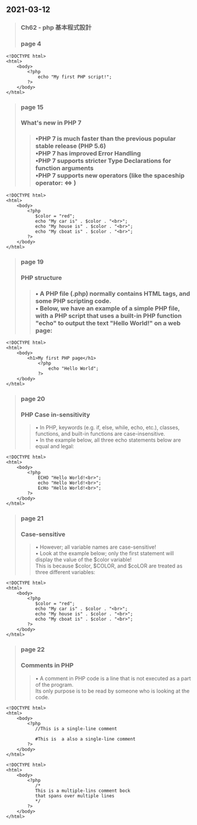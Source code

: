 
## 2021-03-12
>### Ch62 - php 基本程式設計
> ### page 4  
```
<!DOCTYPE html>
<html>
    <body>
        <?php
            echo "My first PHP script!";
        ?>
    </body>
</html>
```
> ### page 15
> ### What's new in PHP 7
>> 
>> ### •PHP 7 is much faster than the previous popular stable release (PHP 5.6) <br> •PHP 7 has improved Error Handling <br> •PHP 7 supports stricter Type Declarations for function arguments<br>•PHP 7 supports new operators (like the spaceship operator: <=> )
```
<!DOCTYPE html>
<html>
    <body>
        <?php
           $color = "red";
           echo "My car is" . $color . "<br>";
           echo "My house is" . $color . "<br>";
           echo "My cboat is" . $color . "<br>";
        ?>
    </body>
</html>
```
> ### page 19
> ### PHP structure
>> ### • A PHP file (.php) normally contains HTML tags, and some PHP scripting code. <br> • Below, we have an example of a simple PHP file, with a PHP script that uses a built-in PHP function "echo" to output the text "Hello World!" on a web page:

```
<!DOCTYPE html>
<html>
    <body>
        <h1>My first PHP page</h1>
            <?php
                echo "Hello World";
            ?>
    </body>
</html>
```
> ### page 20
> ### PHP Case in-sensitivity
>>• In PHP, keywords (e.g. if, else, while, echo, etc.), classes, functions, and built-in functions are case-insensitive.<br>• In the example below, all three echo statements below are equal and legal:
```
<!DOCTYPE html>
<html>
    <body>
        <?php
            ECHO "Hello World!<br>";
            echo "Hello World!<br>";
            EcHo "Hello World!<br>";
        ?>
    </body>
</html>
```
> ### page 21
> ### Case-sensitive
>> • However; all variable names are case-sensitive! <br> • Look at the example below; only the first statement will display the value of the $color variable! <br> This is because $color, $COLOR, and $coLOR are treated as three different variables:
```
<!DOCTYPE html>
<html>
    <body>
        <?php
           $color = "red";
           echo "My car is" . $color . "<br>";
           echo "My house is" . $color . "<br>";
           echo "My cboat is" . $color . "<br>";
        ?>
    </body>
</html>
```
> ### page 22
> ### Comments in PHP
>> •
A comment in PHP code is a line that is not executed as a part of the program. <br> Its only purpose is to be read by someone who is looking at the code.
```
<!DOCTYPE html>
<html>
    <body>
        <?php
           //This is a single-line comment
           
           #This is  a also a single-line comment
        ?>
    </body>
</html>
```
```
<!DOCTYPE html>
<html>
    <body>
        <?php
           /*
           This is a multiple-lins comment bock
           that spans over multiple lines
           */
        ?>
    </body>
</html>
```
